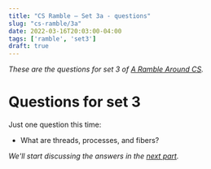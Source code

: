 ```yaml
---
title: "CS Ramble — Set 3a - questions"
slug: "cs-ramble/3a"
date: 2022-03-16T20:03:00-04:00
tags: ['ramble', 'set3']
draft: true
---
```


_These are the questions for set 3 of [A Ramble Around CS](../../../02/cs-ramble/)._

# Questions for set 3

Just one question this time:

- What are threads, processes, and fibers?

_We'll start discussing the answers in the [next part](../3b/)._
